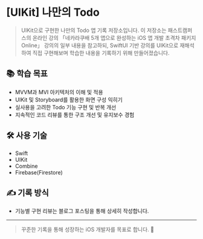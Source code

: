 # [UIKit] 나만의 Todo

> UIKit으로 구현한 나만의 Todo 앱 기록 저장소입니다.
이 저장소는 패스트캠퍼스의 온라인 강의
「네카라쿠배 5개 앱으로 완성하는 iOS 앱 개발 초격차 패키지 Online」
강의의 일부 내용을 참고하되, SwiftUI 기반 강의를 UIKit으로 재해석하여 직접 구현해보며 학습한 내용을 기록하기 위해 만들어졌습니다.

## 📚 학습 목표
- MVVM과 MVI 아키텍처의 이해 및 적용
- UIKit 및 Storyboard를 활용한 화면 구성 익히기
- 실사용을 고려한 Todo 기능 구현 및 반복 개선
- 지속적인 코드 리뷰를 통한 구조 개선 및 유지보수 경험

## 🛠 사용 기술
- Swift
- UIKit
- Combine
- Firebase(Firestore)

## ✍️ 기록 방식
- 기능별 구현 리뷰는 블로그 포스팅을 통해 상세히 작성합니다.

---

> 꾸준한 기록을 통해 성장하는 iOS 개발자를 목표로 합니다. 🚀
